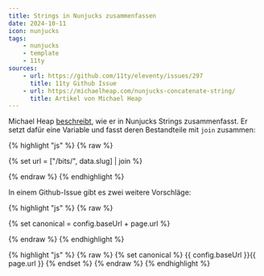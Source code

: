 ```yaml
---
title: Strings in Nunjucks zusammenfassen
date: 2024-10-11
icon: nunjucks
tags:
    - nunjucks
    - template
    - 11ty
sources:
    - url: https://github.com/11ty/eleventy/issues/297
      title: 11ty Github Issue
    - url: https://michaelheap.com/nunjucks-concatenate-string/
      title: Artikel von Michael Heap
---
```


Michael Heap [beschreibt](https://michaelheap.com/nunjucks-concatenate-string/), wie er in Nunjucks Strings zusammenfasst. Er setzt dafür eine Variable und fasst deren Bestandteile mit ``join`` zusammen:


{% highlight "js" %}
{% raw %}

{% set url = ["/bits/", data.slug] | join %}

{% endraw %}
{% endhighlight %}

In einem Github-Issue gibt es zwei weitere Vorschläge:

{% highlight "js" %}
{% raw %}

{% set canonical = config.baseUrl + page.url %}

{% endraw %}
{% endhighlight %}



{% highlight "js" %}
{% raw %}
{% set canonical %}
  {{ config.baseUrl }}{{ page.url }}
{% endset %}
{% endraw %}
{% endhighlight %}

